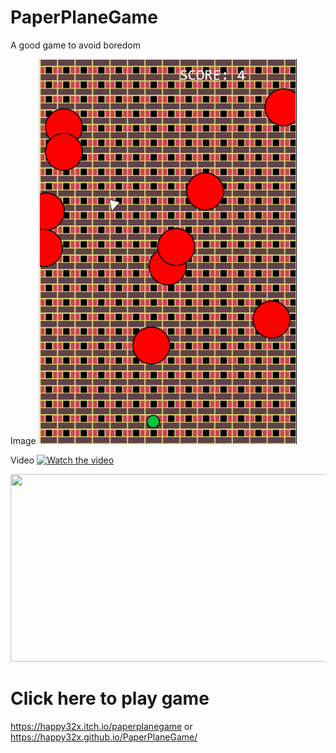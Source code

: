 # PaperPlaneGame

A good game to avoid boredom

Image
![alt text](https://raw.githubusercontent.com/happy32x/PaperPlaneGame/master/assets/img/preview.bmp)

Video
[![Watch the video](https://img.youtube.com/vi/LYRuFtkDU4I/hqdefault.jpg)](https://www.youtube.com/embed/LYRuFtkDU4I)

[<img src="https://img.youtube.com/vi/LYRuFtkDU4I/hqdefault.jpg" width="600" height="300"
/>](https://www.youtube.com/embed/LYRuFtkDU4I)


# Click here to play game
https://happy32x.itch.io/paperplanegame
or
https://happy32x.github.io/PaperPlaneGame/
